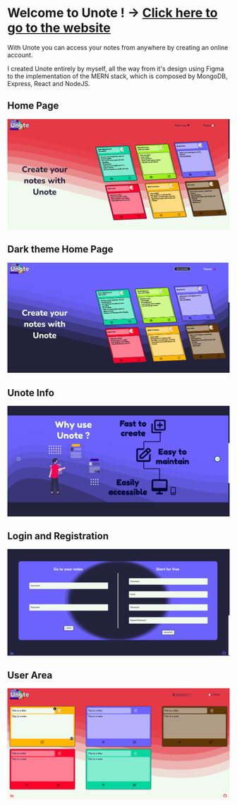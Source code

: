# Welcome to Unote ! -> [Click here to go to the website](https://unote.netlify.app/)

With Unote you can access your notes from anywhere by creating an online account.

I created Unote entirely by myself, all the way from it's design using Figma to the implementation of the MERN stack, which is composed by MongoDB, Express, React and NodeJS.

## Home Page

<img src='./readmeIMGS/homePreview.png' style='width: 600px;'>

## Dark theme Home Page

<img src='./readmeIMGS/homePreviewD.png' style='width: 600px;'>

## Unote Info

<img src='./readmeIMGS/carouselPreview.png' style='width: 600px;'>

## Login and Registration

<img src='./readmeIMGS/interactionPreview.png' style='width: 600px;'>

## User Area

<img src='./readmeIMGS/userareaPreview.png' style='width: 600px;'>
